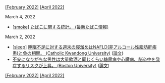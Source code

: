 [\[February 2022\]](2202.md) [\[April 2022\]](2204.md)

March 4, 2022
* [\[smoke\]](smoke.md) [たばこに関する統計。 (最新たばこ情報)](https://www.health-net.or.jp/tobacco/statistics/)

March 2, 2022
* [\[sleep\]](sleep.md) [睡眠不足に対する週末の寝溜めはNAFLD(非アルコール性脂肪肝疾患)と負の相関。 (Catholic Kwandong University)](https://www.medpagetoday.com/gastroenterology/generalhepatology/97410) ([論文](https://doi.org/10.1016/j.aohep.2022.100690))
* [不安になりがちな男性は大量飲酒と同じくらい糖尿病や心臓病、脳卒中を発症するリスクが上昇。 (Boston University)](https://newsroom.heart.org/news/men-who-worry-more-may-develop-heart-disease-and-diabetes-risk-factors-at-younger-ages) ([論文](https://www.ahajournals.org/doi/10.1161/JAHA.121.022006))

[\[February 2022\]](2202.md) [\[April 2022\]](2204.md)
